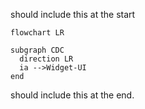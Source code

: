should include this at the start

```mermaid
flowchart LR

subgraph CDC
  direction LR
  ia -->Widget-UI
end

```

should include this at the end.